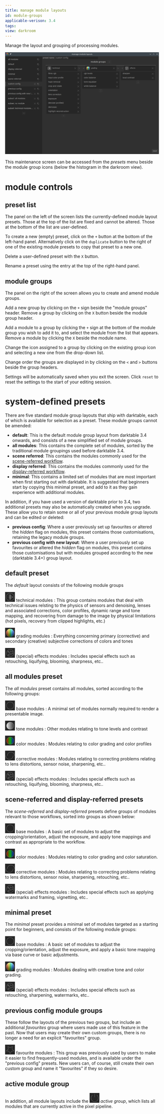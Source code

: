 ```yaml
---
title: manage module layouts
id: module-groups
applicable-verison: 3.4
tags: 
view: darkroom
---
```


Manage the layout and grouping of processing modules.

![manage module layouts](./manage-module-layouts/manage-module-layouts.png#w100)

This maintenance screen can be accessed from the _presets_ menu beside the module group icons (below the histogram in the darkroom view).

# module controls

## preset list

The panel on the left of the screen lists the currently-defined module layout presets. Those at the top of the list are fixed and cannot be altered. Those at the bottom of the list are user-defined.

To create a new (empty) preset, click on the `+` button at the bottom of the left-hand panel. Alternatively click on the `duplicate` button to the right of one of the existing module presets to copy that preset to a new one.

Delete a user-defined preset with the `X` button.

Rename a preset using the entry at the top of the right-hand panel.

## module groups

The panel on the right of the screen allows you to create and amend module groups.

Add a new group by clicking on the `+` sign beside the "module groups" header. Remove a group by clicking on the `X` button beside the module group header.

Add a module to a group by clicking the `+` sign at the bottom of the module group you wish to add it to, and select the module from the list that appears. Remove a module by clicking the `X` beside the module name.

Change the icon assigned to a group by clicking on the existing group icon and selecting a new one from the drop-down list.

Change order the groups are displayed in by clicking on the `<` and `>` buttons beside the group headers.

Settings will be automatically saved when you exit the screen. Click `reset` to reset the settings to the start of your editing session.


# system-defined presets

There are five standard module group layouts that ship with darktable, each of which is available for selection as a preset. These module groups cannot be amended:

- **default**: This is the default module group layout from darktable 3.4 onwards, and consists of a new simplified set of module groups.
- **all modules**: This contains the complete set of modules, sorted by the traditional module groupings used before darktable 3.4.
- **scene referred**: This contains the modules commonly used for the [scene-referred workflow](../../../overview/workflow/edit-scene-referred.md).
- **display referred**: This contains the modules commonly used for the [display-referred workflow](../../../overview/workflow/edit-display-referred.md).
- **minimal**: This contains a limited set of modules that are most important when first starting out with darktable. It is suggested that beginners start by copying this minimal preset, and add to it as they gain experience with additional modules.

In addition, if you have used a version of darktable prior to 3.4, two additional presets may also be automatically created when you upgrade. These allow you to retain some or all of your previous module group layouts and can be edited or deleted:

- **previous config**: Where a user previously set up favourites or altered the _hidden_ flag on modules, this preset contains those customisations, retaining the legacy module groups.
- **previous config with new layout**: Where a user previously set up favourites or altered the _hidden_ flag on modules, this preset contains those customisations but with modules grouped according to the new (darktable 3.4+) group layout.

## default preset

The _default_ layout consists of the following module groups

![module-group-technical-icon](./manage-module-layouts/module-group-technical-icon.png) technical modules
: This group contains modules that deal with technical issues relsting to the physics of sensors and denoising, lenses and associated corrections, color profiles, dynamic range and tone mapping, and recovering from damage to the image by physical limitations (hot pixels, recovery from clipped highlights, etc.)

![module-group-grading-icon](./manage-module-layouts/module-group-grading-icon.png) grading modules
: Everything concerning primary (corrective) and secondary (creative) subjective corrections of colors and tones

![module-group-effects-icon](./manage-module-layouts/module-group-effects-icon.png) (special) effects modules
: Includes special effects such as retouching, liquifying, blooming, sharpness, etc..

## all modules preset

The _all modules_ preset contains all modules, sorted according to the following groups:

![module-group-basic-icon](./manage-module-layouts/module-group-basic-icon.png) base modules
: A minimal set of modules normally required to render a presentable image.

![module-group-tone-icon](./manage-module-layouts/module-group-tone-icon.png) tone modules
: Other modules relating to tone levels and contrast

![module-group-color-icon](./manage-module-layouts/module-group-color-icon.png) color modules
: Modules relating to color grading and color profiles

![module-group-correct-icon](./manage-module-layouts/module-group-correct-icon.png) corrective modules
: Modules relating to correcting problems relating to lens distortions, sensor noise, sharpening, etc..

![module-group-effects-icon](./manage-module-layouts/module-group-effects-icon.png) (special) effects modules
: Includes special effects such as retouching, liquifying, blooming, sharpness, etc..

## scene-referred and display-referred presets

The _scene-referred_ and _display-referred_ presets define groups of modules relevant to those workflows, sorted into groups as shown below:

![module-group-basic-icon](./manage-module-layouts/module-group-basic-icon.png) base modules
: A basic set of modules to adjust the cropping/orientation, adjust the exposure, and apply tone mappings and contrast as appropriate to the workflow.

![module-group-color-icon](./manage-module-layouts/module-group-color-icon.png) color modules
: Modules relating to color grading and color saturation.

![module-group-correct-icon](./manage-module-layouts/module-group-correct-icon.png) corrective modules
: Modules relating to correcting problems relating to lens distortions, sensor noise, sharpening, retouching, etc..

![module-group-effects-icon](./manage-module-layouts/module-group-effects-icon.png) (special) effects modules
: Includes special effects such as applying watermarks and framing, vignetting, etc..

## minimal preset 

The _minimal_ preset provides a minimal set of modules targeted as a starting point for beginners, and consists of the following module groups:

![module-group-basic-icon](./manage-module-layouts/module-group-basic-icon.png) base modules
: A basic set of modules to adjust the cropping/orientation, adjust the exposure, and apply a basic tone mapping via base curve or basic adjustments.

![module-group-grading-icon](./manage-module-layouts/module-group-grading-icon.png) grading modules
: Modules dealing with creative tone and color grading.

![module-group-effects-icon](./manage-module-layouts/module-group-effects-icon.png) (special) effects modules
: Includes special effects such as retouching, sharpening, watermarks, etc..

## previous config module groups

These follow the layouts of the previous two groups, but include an additional _favourites_ group where users made use of this feature in the past. Now that users may create their own custom groups, there is no longer a need for an explicit "favourites" group.

![module-group-favourites-icon](./manage-module-layouts/module-group-favorites-icon.png) favourite modules
: This group was previously used by users to make it easier to find frequently-used modules, and is available under the "previous config" presets. New users can, of course, still create their own custom group and name it "favourites" if they so desire.

## active module group

In addition, all module layouts include the ![module-group-active-icon](./manage-module-layouts/module-group-active-icon.png) _active group_, which lists all modules that are currently active in the pixel pipeline.
